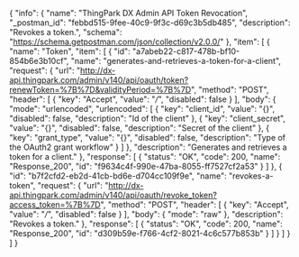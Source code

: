 {
  "info": {
    "name": "ThingPark DX Admin API Token Revocation",
    "_postman_id": "febbd515-9fee-40c9-9f3c-d69c3b5db485",
    "description": "Revokes a token.",
    "schema": "https://schema.getpostman.com/json/collection/v2.0.0/"
  },
  "item": [
    {
      "name": "Token",
      "item": [
        {
          "id": "a7abeb22-c817-478b-bf10-854b6e3b10cf",
          "name": "generates-and-retrieves-a-token-for-a-client",
          "request": {
            "url": "http://dx-api.thingpark.com/admin/v140/api/oauth/token?renewToken=%7B%7D&validityPeriod=%7B%7D",
            "method": "POST",
            "header": [
              {
                "key": "Accept",
                "value": "*/*",
                "disabled": false
              }
            ],
            "body": {
              "mode": "urlencoded",
              "urlencoded": [
                {
                  "key": "client_id",
                  "value": "{}",
                  "disabled": false,
                  "description": "Id of the client"
                },
                {
                  "key": "client_secret",
                  "value": "{}",
                  "disabled": false,
                  "description": "Secret of the client"
                },
                {
                  "key": "grant_type",
                  "value": "{}",
                  "disabled": false,
                  "description": "Type of the OAuth2 grant workflow"
                }
              ]
            },
            "description": "Generates and retrieves a token for a client."
          },
          "response": [
            {
              "status": "OK",
              "code": 200,
              "name": "Response_200",
              "id": "f9634c4f-990e-47ba-8055-ff7527cf2a53"
            }
          ]
        },
        {
          "id": "b7f2cfd2-eb2d-41cb-bd6e-d704cc109f9e",
          "name": "revokes-a-token",
          "request": {
            "url": "http://dx-api.thingpark.com/admin/v140/api/oauth/revoke_token?access_token=%7B%7D",
            "method": "POST",
            "header": [
              {
                "key": "Accept",
                "value": "*/*",
                "disabled": false
              }
            ],
            "body": {
              "mode": "raw"
            },
            "description": "Revokes a token."
          },
          "response": [
            {
              "status": "OK",
              "code": 200,
              "name": "Response_200",
              "id": "d309b59e-f766-4cf2-8021-4c6c577b853b"
            }
          ]
        }
      ]
    }
  ]
}